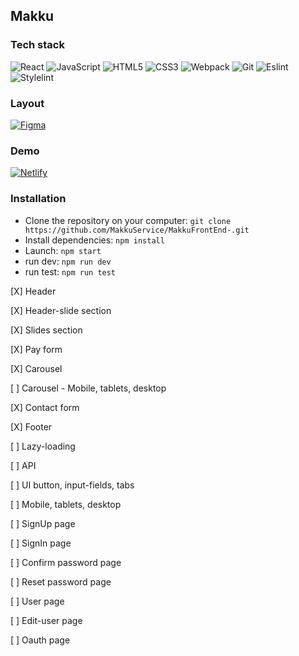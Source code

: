 ## Makku

### Tech stack
![React](https://img.shields.io/badge/-React-black?style=flat-square&logo=react)
![JavaScript](https://img.shields.io/badge/-JavaScript-black?style=flat-square&logo=javascript)
![HTML5](https://img.shields.io/badge/-HTML5-black?style=flat-square&logo=html5&logoColor=white)
![CSS3](https://img.shields.io/badge/-CSS3-black?style=flat-square&logo=css3)
![Webpack](https://img.shields.io/badge/-Webpack-black?style=flat-square&logo=webpack)
![Git](https://img.shields.io/badge/-Git-black?style=flat-square&logo=git)
![Eslint](https://img.shields.io/badge/-Eslint-black?style=flat-square&logo=eslint)
![Stylelint](https://img.shields.io/badge/-Stylelint-black?style=flat-square&logo=stylelint)

### Layout

[![Figma](https://img.shields.io/badge/-Figma-black?style=flat-square&logo=figma)](https://www.figma.com/file/K6vy2Ewmb2hSN9bxOFnNGk/makku?node-id=1%3A2&t=JR3orsm7mB3LZErE-0)

### Demo
[![Netlify](https://img.shields.io/badge/-Netlify-black?style=flat-square&logo=netlify)](https://stellar-custard-0d637a.netlify.app/)


### Installation

- Clone the repository on your computer: `git clone https://github.com/MakkuService/MakkuFrontEnd-.git`
- Install dependencies: `npm install`
- Launch: `npm start`
- run dev: `npm run dev`
- run test: `npm run test`

[X] Header

[X] Header-slide section

[X] Slides section

[X] Pay form

[X] Carousel

[ ] Carousel - Mobile, tablets, desktop

[X] Contact form

[X] Footer

[ ] Lazy-loading

[ ] API

[ ] UI button, input-fields, tabs

[ ] Mobile, tablets, desktop

[ ] SignUp page

[ ] SignIn page

[ ] Confirm password page

[ ] Reset password page

[ ] User page

[ ] Edit-user page

[ ] Oauth page
